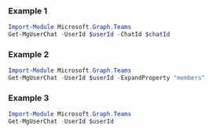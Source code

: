 ### Example 1
``` powershell
Import-Module Microsoft.Graph.Teams
Get-MgUserChat -UserId $userId -ChatId $chatId
```
### Example 2
``` powershell
Import-Module Microsoft.Graph.Teams
Get-MgUserChat -UserId $userId -ExpandProperty "members" 
```
### Example 3
``` powershell
Import-Module Microsoft.Graph.Teams
Get-MgUserChat -UserId $userId
```
